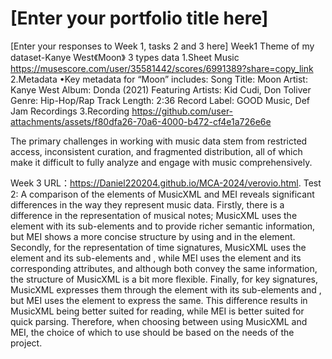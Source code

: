 # \[Enter your portfolio title here\]
\[Enter your responses to Week 1, tasks 2 and 3 here\]
Week1
Theme of my dataset-Kanye West《Moon》
3 types data
1.Sheet Music https://musescore.com/user/35581442/scores/6991389?share=copy_link
2.Metadata
•Key metadata for “Moon” includes:
 Song Title: Moon
 Artist: Kanye West
 Album: Donda (2021)
 Featuring Artists: Kid Cudi, Don Toliver
 Genre: Hip-Hop/Rap
 Track Length: 2:36
 Record Label: GOOD Music, Def Jam Recordings
3.Recording
 https://github.com/user-attachments/assets/f80dfa26-70a6-4000-b472-cf4e1a726e6e
 
The primary challenges in working with music data stem from restricted access, inconsistent curation, and fragmented distribution, all of which make it difficult to fully analyze and engage with music comprehensively.

Week 3
URL：https://Daniel220204.github.io/MCA-2024/verovio.html.
Test 2: A comparison of the elements of MusicXML and MEI reveals significant differences in the way they represent music data. Firstly, there is a difference in the representation of musical notes; MusicXML uses the <note> element with its sub-elements <pitch> and <duration> to provide richer semantic information, but MEI shows a more concise structure by using <pname> and <oct> in the <note> element. Secondly, for the representation of time signatures, MusicXML uses the <time> element and its sub-elements <beats> and <beat-type>, while MEI uses the <meterSig> element and its corresponding attributes, and although both convey the same information, the structure of MusicXML is a bit more flexible. Finally, for key signatures, MusicXML expresses them through the <key> element with its sub-elements <fifths> and <mode>, but MEI uses the <keySig> element to express the same. This difference results in MusicXML being better suited for reading, while MEI is better suited for quick parsing. Therefore, when choosing between using MusicXML and MEI, the choice of which to use should be based on the needs of the project.
